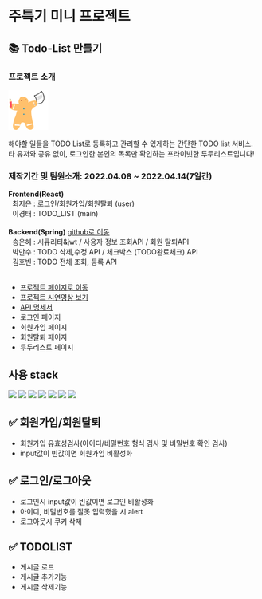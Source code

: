 # 주특기 미니 프로젝트
## 📚 Todo-List 만들기
### 프로젝트 소개

<img src="/src/shared/cookieman.png">

해야할 일들을 TODO List로 등록하고 관리할 수 있게하는 간단한 TODO list 서비스. 타 유저와 공유 없이, 로그인한 본인의 목록만 확인하는 프라이빗한 투두리스트입니다!

### 제작기간 및 팀원소개: 2022.04.08 ~ 2022.04.14(7일간)
<div>
  <div>
    <strong>Frontend(React)</strong><br>
    &nbsp;&nbsp;최지은 : 로그인/회원가입/회원탈퇴 (user)<br>
    &nbsp;&nbsp;이경태 : TODO_LIST (main)<br>
  </div>
  <br>
  <div>
    <strong>Backend(Spring)</strong>
    <a href="https://github.com/EunheaSong/99List">github로 이동</a><br>
    &nbsp;&nbsp;송은혜 : 시큐리티&jwt / 사용자 정보 조회API / 회원 탈퇴API<br>
    &nbsp;&nbsp;박만수 : TODO 삭제,수정 API / 체크박스 (TODO완료체크) API<br>
    &nbsp;&nbsp;김호빈 : TODO 전체 조회, 등록 API<br>

  </div>
</div>
<br>
<div>

- <a href="http://mytodolist1.s3-website.ap-northeast-2.amazonaws.com/">프로젝트 페이지로 이동</a>
- <a href="https://youtu.be/a1686CgCQDY">프로젝트 시연영상 보기</a>
- <a href="https://www.notion.so/99-A-4-8c535480c3034fdab460445e05542d66">API 명세서</a>
- 로그인 페이지
- 회원가입 페이지
- 회원탈퇴 페이지
- 투두리스트 페이지

</div>

## 사용 stack

<div>
<img src="https://img.shields.io/badge/React-61DAFB?style=flat-square&logo=React&logoColor=white"/>
<img src="https://img.shields.io/badge/Create React App-09D3AC?style=flat-square&logo=Create React App&logoColor=white"/>
<img src="https://img.shields.io/badge/React Router-CA4245?style=flat-square&logo=React Router&logoColor=white"/>
<img src="https://img.shields.io/badge/styled-components-DB7093?style=flat-square&logo=styled-components&logoColor=white"/>
<img src="https://img.shields.io/badge/Amazon S3-569A31?style=flat-square&logo=Amazon S3&logoColor=white"/>
<img src="https://img.shields.io/badge/Redux-764ABC?style=flat-square&logo=Redux&logoColor=white"/>
<img src="https://img.shields.io/badge/JavaScript-F7DF1E?style=flat-square&logo=JavaScript&logoColor=white"/>
</div>

## ✅ 회원가입/회원탈퇴

- 회원가입 유효성검사(아이디/비밀번호 형식 검사 및 비밀번호 확인 검사)
- input값이 빈값이면 회원가입 비활성화

## ✅ 로그인/로그아웃

- 로그인시 input값이 빈값이면 로그인 비활성화
- 아이디, 비밀번호를 잘못 입력했을 시 alert
- 로그아웃시 쿠키 삭제

## ✅ TODOLIST

- 게시글 로드
- 게시글 추가기능
- 게시글 삭제기능
